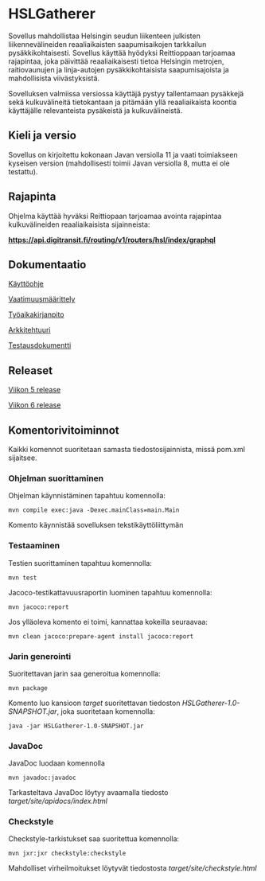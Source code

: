 # HSLGatherer


Sovellus mahdollistaa Helsingin seudun liikenteen julkisten liikennevälineiden reaaliaikaisten saapumisaikojen tarkkailun pysäkkikohtaisesti. Sovellus käyttää hyödyksi Reittioppaan tarjoamaa rajapintaa, joka päivittää reaaliaikaisesti tietoa Helsingin metrojen, raitiovaunujen ja linja-autojen pysäkkikohtaisista saapumisajoista ja mahdollisista viivästyksistä. 

Sovelluksen valmiissa versiossa käyttäjä pystyy tallentamaan pysäkkejä sekä kulkuvälineitä tietokantaan ja pitämään yllä reaaliaikaista koontia käyttäjälle relevanteista pysäkeistä ja kulkuvälineistä.

## Kieli ja versio

Sovellus on kirjoitettu kokonaan Javan versiolla 11 ja vaati toimiakseen kyseisen version (mahdollisesti toimii Javan versiolla 8, mutta ei ole testattu). 

## Rajapinta

Ohjelma käyttää hyväksi Reittiopaan tarjoamaa avointa rajapintaa kulkuvälineiden reaaliaikaisista sijainneista: 

**https://api.digitransit.fi/routing/v1/routers/hsl/index/graphql**

## Dokumentaatio

[Käyttöohje](https://github.com/Faktatykki/ot-harjoitustyo/blob/master/projekti/HSLGatherer/dokumentaatio/kayttoohje.md)

[Vaatimuusmäärittely](https://github.com/Faktatykki/ot-harjoitustyo/blob/master/projekti/HSLGatherer/dokumentaatio/vaatimusmaarittely.md)  

[Työaikakirjanpito](https://github.com/Faktatykki/ot-harjoitustyo/blob/master/projekti/HSLGatherer/dokumentaatio/tuntikirjanpito.md)

[Arkkitehtuuri](https://github.com/Faktatykki/ot-harjoitustyo/blob/master/projekti/HSLGatherer/dokumentaatio/arkkitehtuuri.md)

[Testausdokumentti](https://github.com/Faktatykki/ot-harjoitustyo/blob/master/projekti/HSLGatherer/dokumentaatio/testausdokumentti.md)

## Releaset

[Viikon 5 release](https://github.com/Faktatykki/ot-harjoitustyo/releases/tag/viikko5)

[Viikon 6 release](https://github.com/Faktatykki/ot-harjoitustyo/releases/tag/viikko6)

## Komentorivitoiminnot 

Kaikki komennot suoritetaan samasta tiedostosijainnista, missä pom.xml sijaitsee.

### Ohjelman suorittaminen

Ohjelman käynnistäminen tapahtuu komennolla:

```
mvn compile exec:java -Dexec.mainClass=main.Main
```
Komento käynnistää sovelluksen tekstikäyttöliittymän
 

### Testaaminen

Testien suorittaminen tapahtuu komennolla: 

```
mvn test
```
  
Jacoco-testikattavuusraportin luominen tapahtuu komennolla:

```
mvn jacoco:report
```
Jos ylläoleva komento ei toimi, kannattaa kokeilla seuraavaa: 

```
mvn clean jacoco:prepare-agent install jacoco:report
```
### Jarin generointi

Suoritettavan jarin saa generoitua komennolla: 

```
mvn package
```
Komento luo kansioon *target* suoritettavan tiedoston *HSLGatherer-1.0-SNAPSHOT.jar*, joka suoritetaan komennolla: 

```
java -jar HSLGatherer-1.0-SNAPSHOT.jar
````
### JavaDoc

JavaDoc luodaan komennolla
```
mvn javadoc:javadoc
```
Tarkasteltava JavaDoc löytyy avaamalla tiedosto
*target/site/apidocs/index.html*

### Checkstyle 

Checkstyle-tarkistukset saa suoritettua komennolla: 

```
mvn jxr:jxr checkstyle:checkstyle
```

Mahdolliset virheilmoitukset löytyvät tiedostosta *target/site/checkstyle.html*
